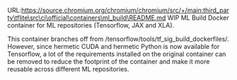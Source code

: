 URL:https://source.chromium.org/chromium/chromium/src/+/main:third_party\tflite\src\ci\official\containers\ml_build\README.md
WIP ML Build Docker container for ML repositories (Tensorflow, JAX and XLA).

This container branches off from
/tensorflow/tools/tf_sig_build_dockerfiles/. However, since
hermetic CUDA and hermetic Python is now available for Tensorflow, a lot of the
requirements installed on the original container can be removed to reduce the
footprint of the container and make it more reusable across different ML
repositories.

